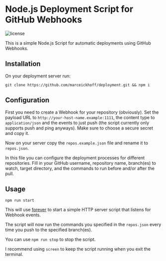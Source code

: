 # Node.js Deployment Script for GitHub Webhooks
![license](https://img.shields.io/github/license/marceickhoff/deployment)

This is a simple Node.js Script for automatic deployments using GitHub Webhooks.

## Installation

On your deployment server run:

```
git clone https://github.com/marceickhoff/deployment.git && npm i
```

## Configuration

First you need to create a Webhook for your repository (obviously). Set the payload URL to ``http://your-host-name.example:1111``, the content type to ``application/json`` and the events to just push (the script currently only supports push and ping anyways). Make sure to choose a secure secret and copy it.

Now on your server copy the ``repos.example.json`` file and rename it to ``repos.json``.

In this file you can configure the deployment processes for different repositories. Fill in your GitHub username, repository name, branch(es) to watch, target directory, and the commands to run before and/or after the pull.

## Usage

```
npm run start
```

This will use [forever](https://www.npmjs.com/package/forever) to start a simple HTTP server script that listens for Webhook events.

The script will now run the commands you specified in the ``repos.json`` every time you push to the specified branch(es).

You can use ``npm run stop`` to stop the script.

I recommend using ``screen`` to keep the script running when you exit the terminal.